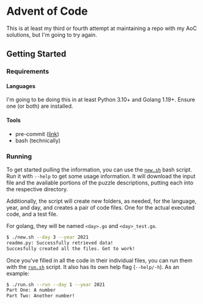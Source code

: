 # Advent of Code

This is at least my third or fourth attempt at maintaining a repo with my AoC solutions, but I'm going to try again.

## Getting Started

### Requirements

#### Languages
I'm going to be doing this in at least Python 3.10+ and Golang 1.19+. Ensure one (or both) are installed.

#### Tools
- pre-commit ([link](https://pre-commit.com/))
- bash (technically)

### Running

To get started pulling the information, you can use the [`new.sh`](./new.sh) bash script. Run it with `--help` to get some usage information. It will download the input file and the available portions of the puzzle descriptions, putting each into the respective directory.

Additionally, the script will create new folders, as needed, for the language, year, and day, and creates a pair of code files. One for the actual executed code, and a test file.

For golang, they will be named `<day>.go` and `<day>_test.go`.

```bash
$ ./new.sh --day 3 --year 2021
readme.py: Successfully retrieved data!
Succesfully created all the files. Get to work!
```

Once you've filled in all the code in their individual files, you can run them with the [`run.sh`](./run.sh) script. It also has its own help flag (`--help/-h`). As an example:

```bash
$ ./run.sh --run --day 1 --year 2021
Part One: A number
Part Two: Another number!
```
